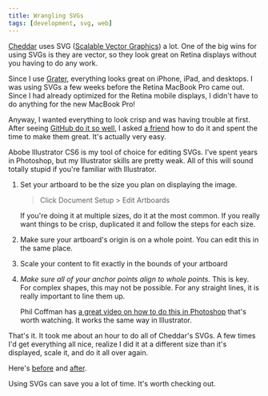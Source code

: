 ```yaml
---
title: Wrangling SVGs
tags: [development, svg, web]
---
```


[Cheddar](http://cheddarapp.com) uses SVG ([Scalable Vector Graphics](http://en.wikipedia.org/wiki/Scalable_Vector_Graphics)) a lot. One of the big wins for using SVGs is they are vector, so they look great on Retina displays without you having to do any work.

Since I use [Grater](http://github.com/samsoffes/grater), everything looks great on iPhone, iPad, and desktops. I was using SVGs a few weeks before the Retina MacBook Pro came out. Since I had already optimized for the Retina mobile displays, I didn't have to do anything for the new MacBook Pro!

Anyway, I wanted everything to look crisp and was having trouble at first. After seeing [GitHub do it so well](https://github.com/blog/1135-the-making-of-octicons), I asked [a friend](http://twitter.com/jbrewer) how to do it and spent the time to make them great. It's actually very easy.

Abobe Illustrator CS6 is my tool of choice for editing SVGs. I've spent years in Photoshop, but my Illustrator skills are pretty weak. All of this will sound totally stupid if you're familiar with Illustrator.

1. Set your artboard to be the size you plan on displaying the image.

    > Click Document Setup > Edit Artboards

    If you're doing it at multiple sizes, do it at the most common. If you really want things to be crisp, duplicated it and follow the steps for each size.

2. Make sure your artboard's origin is on a whole point. You can edit this in the same place.

3. Scale your content to fit exactly in the bounds of your artboard

4. *Make sure all of your anchor points align to whole points.* This is key. For complex shapes, this may not be possible. For any straight lines, it is really important to line them up.

    Phil Coffman has [a great video on how to do this in Photoshop](http://methodandcraft.com/videos/pixel-hinting-vectors-in-photoshop) that's worth watching. It works the same way in Illustrator.

That's it. It took me about an hour to do all of Cheddar's SVGs. A few times I'd get everything all nice, realize I did it at a different size than it's displayed, scale it, and do it all over again.

Here's [before](http://soff.me/ISQj) and [after](http://soff.me/IRwn).

Using SVGs can save you a lot of time. It's worth checking out.
